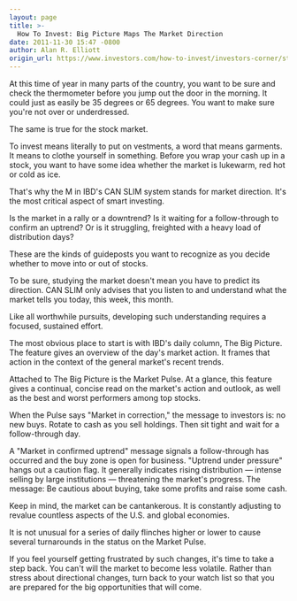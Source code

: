 ```yaml
---
layout: page
title: >-
  How To Invest: Big Picture Maps The Market Direction
date: 2011-11-30 15:47 -0800
author: Alan R. Elliott
origin_url: https://www.investors.com/how-to-invest/investors-corner/study-big-picture-to-decipher-market-direction
---
```





At this time of year in many parts of the country, you want to be sure and check the thermometer before you jump out the door in the morning. It could just as easily be 35 degrees or 65 degrees. You want to make sure you're not over or underdressed.

  

The same is true for the stock market.

  

To invest means literally to put on vestments, a word that means garments. It means to clothe yourself in something. Before you wrap your cash up in a stock, you want to have some idea whether the market is lukewarm, red hot or cold as ice.

  

That's why the M in IBD's CAN SLIM system stands for market direction. It's the most critical aspect of smart investing.

  

Is the market in a rally or a downtrend? Is it waiting for a follow-through to confirm an uptrend? Or is it struggling, freighted with a heavy load of distribution days?

  

These are the kinds of guideposts you want to recognize as you decide whether to move into or out of stocks.

  

To be sure, studying the market doesn't mean you have to predict its direction. CAN SLIM only advises that you listen to and understand what the market tells you today, this week, this month.

  

Like all worthwhile pursuits, developing such understanding requires a focused, sustained effort.

  

The most obvious place to start is with IBD's daily column, The Big Picture. The feature gives an overview of the day's market action. It frames that action in the context of the general market's recent trends.

  

Attached to The Big Picture is the Market Pulse. At a glance, this feature gives a continual, concise read on the market's action and outlook, as well as the best and worst performers among top stocks.

  

When the Pulse says "Market in correction," the message to investors is: no new buys. Rotate to cash as you sell holdings. Then sit tight and wait for a follow-through day.

  

A "Market in confirmed uptrend" message signals a follow-through has occurred and the buy zone is open for business. "Uptrend under pressure" hangs out a caution flag. It generally indicates rising distribution — intense selling by large institutions — threatening the market's progress. The message: Be cautious about buying, take some profits and raise some cash.

  

Keep in mind, the market can be cantankerous. It is constantly adjusting to revalue countless aspects of the U.S. and global economies.

  

It is not unusual for a series of daily flinches higher or lower to cause several turnarounds in the status on the Market Pulse.

  

If you feel yourself getting frustrated by such changes, it's time to take a step back. You can't will the market to become less volatile. Rather than stress about directional changes, turn back to your watch list so that you are prepared for the big opportunities that will come.




